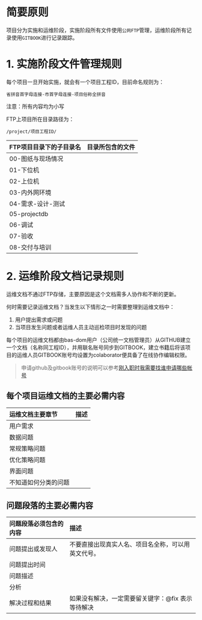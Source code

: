 # 简要原则

项目分为实施和运维阶段，实施阶段所有文件使用`公网FTP`管理，运维阶段所有记录使用`GITBOOK`进行记录跟踪。

# 1. 实施阶段文件管理规则

每个项目一旦开始实施，就会有一个项目工程ID，目前命名规则为：

```
省拼音首字母连接-市首字母连接-项目俗称全拼音
```

注意：所有内容均为小写

FTP上项目所在目录路径为：

```
/project/项目工程ID/
```

| FTP项目目录下的子目录名 | 目录所包含的文件 |
| :--- | :--- |
| 00-图纸与现场情况 |  |
| 01-下位机 |  |
| 02-上位机 |  |
| 03-内外网环境 |  |
| 04-需求-设计-测试 |  |
| 05-projectdb |  |
| 06-调试 |  |
| 07-验收 |  |
| 08-交付与培训 |  |

# 2. 运维阶段文档记录规则

运维文档不通过FTP存储，主要原因是这个文档需多人协作和不断的更新。

何时需要记录运维文档？当发生以下情形之一时需要整理到运维文档中：

1. 用户提出需求或问题
2. 当项目发生问题或者运维人员主动巡检项目时发现的问题

每个项目的运维文档都由bas-dom用户（公司统一文档管理员）从GITHUB建立一个文档（名称同工程ID），并用联名账号同步到GITBOOK，建立书籍后将该项目的运维人员GITBOOK账号均设置为colaborator便具备了在线协作编辑权限。

> 申请github及gitbook账号的说明可以参考[刚入职时我需要找谁申请哪些帐号](/tools_user.md "刚入职时我需要找谁申请哪些账号")

## 每个项目运维文档的主要必需内容

| 运维文档主要章节 | 描述 |
| :--- | :--- |
| 用户需求 |  |
| 数据问题 |  |
| 常规策略问题 |  |
| 优化策略问题 |  |
| 界面问题 |  |
| 不知道如何分类的问题 |  |

## 问题段落的主要必需内容

| 问题段落必须包含的内容 | 描述 |
| :--- | :--- |
| 问题提出或发现人 | 不要直接出现真实人名、项目名全称，可以用英文代号。 |
| 问题提出时间 |  |
| 问题描述 |  |
| 分析 |  |
| 解决过程和结果 | 如果没有解决，一定需要留关键字：@fix 表示等待解决 |



